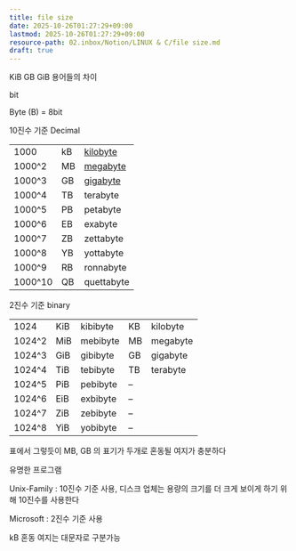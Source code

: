 ```yaml
---
title: file size
date: 2025-10-26T01:27:29+09:00
lastmod: 2025-10-26T01:27:29+09:00
resource-path: 02.inbox/Notion/LINUX & C/file size.md
draft: true
---
```

KiB GB GiB 용어들의 차이

  

  

  

bit

Byte (B) = 8bit

  

10진수 기준 Decimal

|   |   |   |
|---|---|---|
|1000|kB|[kilobyte](https://en.wikipedia.org/wiki/Kilobyte)|
|1000^2|MB|[megabyte](https://en.wikipedia.org/wiki/Megabyte)|
|1000^3|GB|[gigabyte](https://en.wikipedia.org/wiki/Gigabyte)|
|1000^4|TB|terabyte|
|1000^5|PB|petabyte|
|1000^6|EB|exabyte|
|1000^7|ZB|zettabyte|
|1000^8|YB|yottabyte|
|1000^9|RB|ronnabyte|
|1000^10|QB|quettabyte|

2진수 기준 binary

|   |   |   |   |   |
|---|---|---|---|---|
|1024|KiB|kibibyte|KB|kilobyte|
|1024^2|MiB|mebibyte|MB|megabyte|
|1024^3|GiB|gibibyte|GB|gigabyte|
|1024^4|TiB|tebibyte|TB|terabyte|
|1024^5|PiB|pebibyte|–||
|1024^6|EiB|exbibyte|–||
|1024^7|ZiB|zebibyte|–||
|1024^8|YiB|yobibyte|–||

표에서 그렇듯이 MB, GB 의 표기가 두개로 혼동될 여지가 충분하다

유명한 프로그램

Unix-Family : 10진수 기준 사용, 디스크 업체는 용량의 크기를 더 크게 보이게 하기 위해 10진수를 사용한다

Microsoft : 2진수 기준 사용

  

  

kB 혼동 여지는 대문자로 구분가능